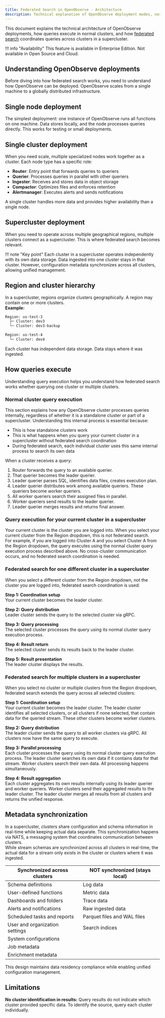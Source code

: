 ```yaml
---
title: Federated Search in OpenObserve - Architecture
description: Technical explanation of OpenObserve deployment modes, normal cluster query execution, and how federated search works across single and multiple clusters.
---
```

This document explains the technical architecture of OpenObserve deployments, how queries execute in normal clusters, and how [federated search](../) coordinates queries across clusters in a supercluster.

!!! info "Availability"
    This feature is available in Enterprise Edition. Not available in Open Source and Cloud.

## Understanding OpenObserve deployments
Before diving into how federated search works, you need to understand how OpenObserve can be deployed. OpenObserve scales from a single machine to a globally distributed infrastructure.

## Single node deployment
The simplest deployment: one instance of OpenObserve runs all functions on one machine. Data stores locally, and the node processes queries directly. This works for testing or small deployments.

## Single cluster deployment
When you need scale, multiple specialized nodes work together as a cluster. Each node type has a specific role:

- **Router**: Entry point that forwards queries to queriers
- **Querier**: Processes queries in parallel with other queriers
- **Ingester**: Receives and stores data in object storage
- **Compactor**: Optimizes files and enforces retention
- **Alertmanager**: Executes alerts and sends notifications

A single cluster handles more data and provides higher availability than a single node.

## Supercluster deployment
When you need to operate across multiple geographical regions, multiple clusters connect as a supercluster. This is where federated search becomes relevant.

!!! note "Key point" 
    Each cluster in a supercluster operates independently with its own data storage. Data ingested into one cluster stays in that cluster. However, configuration metadata synchronizes across all clusters, allowing unified management.

## Region and cluster hierarchy
In a supercluster, regions organize clusters geographically. A region may contain one or more clusters.
<br>
**Example:**
<br>

```bash
Region: us-test-3
  ├─ Cluster: dev3
  └─ Cluster: dev3-backup

Region: us-test-4
  └─ Cluster: dev4
```
Each cluster has independent data storage. Data stays where it was ingested.

## How queries execute
Understanding query execution helps you understand how federated search works whether querying one cluster or multiple clusters.

### Normal cluster query execution
This section explains how any OpenObserve cluster processes queries internally, regardless of whether it is a standalone cluster or part of a supercluster. Understanding this internal process is essential because:

- This is how standalone clusters work
- This is what happens when you query your current cluster in a supercluster without federated search coordination
- During federated search, each individual cluster uses this same internal process to search its own data

When a cluster receives a query:

1. Router forwards the query to an available querier.
2. That querier becomes the leader querier.
3. Leader querier parses SQL, identifies data files, creates execution plan.
4. Leader querier distributes work among available queriers. These queriers become worker queriers.
5. All worker queriers search their assigned files in parallel.
6. Worker queriers send results to the leader querier.
7. Leader querier merges results and returns final answer.

### Query execution for your current cluster in a supercluster
Your current cluster is the cluster you are logged into. When you select your current cluster from the Region dropdown, this is not federated search.
<br>
For example, if you are logged into Cluster A and you select Cluster A from the Region dropdown, the query executes using the normal cluster query execution process described above. No cross-cluster communication occurs, and no federated search coordination is needed.

### Federated search for one different cluster in a supercluster
When you select a different cluster from the Region dropdown, not the cluster you are logged into, federated search coordination is used:
<br>

**Step 1: Coordination setup**
<br>
Your current cluster becomes the leader cluster.
<br>

**Step 2: Query distribution**
<br>
Leader cluster sends the query to the selected cluster via gRPC.
<br>

**Step 3: Query processing**
<br>
The selected cluster processes the query using its normal cluster query execution process.
<br>

**Step 4: Result return**
<br>
The selected cluster sends its results back to the leader cluster.
<br>

**Step 5: Result presentation**
<br>
The leader cluster displays the results.

### Federated search for multiple clusters in a supercluster

When you select no cluster or multiple clusters from the Region dropdown, federated search extends the query across all selected clusters:
<br>

**Step 1: Coordination setup**
<br>
Your current cluster becomes the leader cluster. The leader cluster identifies all selected clusters, or all clusters if none selected, that contain data for the queried stream. These other clusters become worker clusters.
<br>

**Step 2: Query distribution**
<br>
The leader cluster sends the query to all worker clusters via gRPC. All clusters now have the same query to execute.
<br>

**Step 3: Parallel processing**
<br>
Each cluster processes the query using its normal cluster query execution process. The leader cluster searches its own data if it contains data for that stream. Worker clusters search their own data. All processing happens simultaneously.
<br>

**Step 4: Result aggregation**
<br>
Each cluster aggregates its own results internally using its leader querier and worker queriers. Worker clusters send their aggregated results to the leader cluster. The leader cluster merges all results from all clusters and returns the unified response.

## Metadata synchronization
In a supercluster, clusters share configuration and schema information in real-time while keeping actual data separate. This synchronization happens via NATS, a messaging system that coordinates communication between clusters.
<br>
While stream schemas are synchronized across all clusters in real-time, the actual data for a stream only exists in the cluster or clusters where it was ingested.

| **Synchronized across clusters** | **NOT synchronized (stays local)** |
|----------------------------------|-----------------------------------|
| Schema definitions | Log data |
| User-defined functions | Metric data |
| Dashboards and folders | Trace data |
| Alerts and notifications | Raw ingested data |
| Scheduled tasks and reports | Parquet files and WAL files |
| User and organization settings | Search indices |
| System configurations | |
| Job metadata | |
| Enrichment metadata | |

This design maintains data residency compliance while enabling unified configuration management.

## Limitations

**No cluster identification in results:** Query results do not indicate which cluster provided specific data. To identify the source, query each cluster individually.